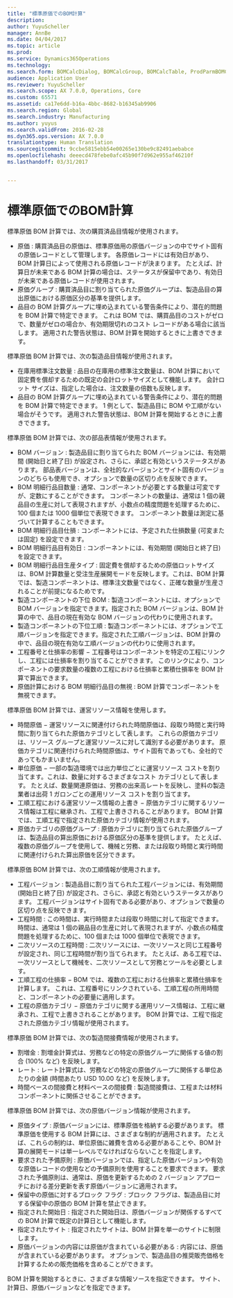 ```yaml
---
title: "標準原価でのBOM計算"
description: 
author: YuyuScheller
manager: AnnBe
ms.date: 04/04/2017
ms.topic: article
ms.prod: 
ms.service: Dynamics365Operations
ms.technology: 
ms.search.form: BOMCalcDialog, BOMCalcGroup, BOMCalcTable, ProdParmBOMCalc
audience: Application User
ms.reviewer: YuyuScheller
ms.search.scope: AX 7.0.0, Operations, Core
ms.custom: 65571
ms.assetid: ca17e6dd-b16a-4bbc-8682-b16345ab9906
ms.search.region: Global
ms.search.industry: Manufacturing
ms.author: yuyus
ms.search.validFrom: 2016-02-28
ms.dyn365.ops.version: AX 7.0.0
translationtype: Human Translation
ms.sourcegitcommit: 9ccbe5815ebb54e00265e130be9c82491aebabce
ms.openlocfilehash: deeecd478febe0afc45b90f7d962e955af46210f
ms.lasthandoff: 03/31/2017


---
```


# <a name="bom-calculations-with-standard-costs"></a>標準原価でのBOM計算



標準原価 BOM 計算では、次の購買済品目情報が使用されます。
-   原価 : 購買済品目の原価は、標準原価用の原価バージョンの中でサイト固有の原価レコードとして管理します。 各原価レコードには有効日があり、BOM 計算日によって使用される原価レコードが決まります。 たとえば、計算日が未来である BOM 計算の場合は、ステータスが保留中であり、有効日が未来である原価レコードが使用されます。
-   原価グループ : 購買済品目に割り当てられた原価グループは、製造品目の算出原価における原価区分の基準を提供します。
-   品目の BOM 計算グループに埋め込まれている警告条件により、潜在的問題を BOM 計算で特定できます。 これは BOM では、購買品目のコストがゼロで、数量がゼロの場合か、有効期限切れのコスト レコードがある場合に該当します。 適用された警告状態は、BOM 計算を開始するときに上書きできます。

標準原価 BOM 計算では、次の製造品目情報が使用されます。
-   在庫用標準注文数量 : 品目の在庫用の標準注文数量は、BOM 計算において固定費を償却するための既定の会計ロットサイズとして機能します。 会計ロット サイズは、指定した場合は、注文数量の倍数も反映します。
-   品目の BOM 計算グループに埋め込まれている警告条件により、潜在的問題を BOM 計算で特定できます。 1 例として、製造品目に BOM や工順がない場合がそうです。 適用された警告状態は、BOM 計算を開始するときに上書きできます。

標準原価 BOM 計算では、次の部品表情報が使用されます。
-   BOM バージョン : 製造品目に割り当てられた BOM バージョンには、有効期間 (開始日と終了日) が設定され、さらに、承認と有効というステータスがあります。 部品表バージョンは、全社的なバージョンとサイト固有のバージョンのどちらも使用でき、オプションで数量の区切り点を反映できます。
-   BOM 明細行品目数量 : 通常、コンポーネントが必要とする数量は可変ですが、定数にすることができます。 コンポーネントの数量は、通常は 1 個の親品目の生産に対して表現されますが、小数点の精度問題を処理するために、100 個または 1000 個単位で表現できます。 コンポーネント数量は測定に基づいて計算することもできます。
-   BOM 明細行品目仕損 : コンポーネントには、予定された仕損数量 (可変または固定) を設定できます。
-   BOM 明細行品目有効日 : コンポーネントには、有効期間 (開始日と終了日) を設定できます。
-   BOM 明細行品目生産タイプ : 固定費を償却するための原価ロットサイズは、BOM 計算数量と受注生産展開モードを反映します。これは、BOM 計算では、製造コンポーネントは、標準注文数量ではなく、正確な数量が生産されることが前提になるためです。
-   製造コンポーネントの下位 BOM : 製造コンポーネントには、オプションで BOM バージョンを指定できます。指定された BOM バージョンは、BOM 計算の中で、品目の現在有効な BOM バージョンの代わりに使用されます。
-   製造コンポーネントの下位工順 : 製造コンポーネントには、オプションで工順バージョンを指定できます。指定された工順バージョンは、BOM 計算の中で、品目の現在有効な工順バージョンの代わりに使用されます。
-   工程番号と仕損率の影響 − 工程番号はコンポーネントを特定の工程にリンクし、工程には仕損率を割り当てることができます。 このリンクにより、コンポーネントの要求数量の複数の工程における仕損率と累積仕損率を BOM 計算で算出できます。
-   原価計算における BOM 明細行品目の無視 : BOM 計算でコンポーネントを無視できます。

標準原価 BOM 計算では、運営リソース情報を使用します。
-   時間原価 − 運営リソースに関連付けられた時間原価は、段取り時間と実行時間に割り当てられた原価カテゴリとして表します。 これらの原価カテゴリは、リソース グループと運営リソースに対して識別する必要があります。 原価カテゴリに関連付けられた時間原価は、サイト固有であっても、全社的であってもかまいません。
-   単位原価 − 一部の製造環境では出力単位ごとに運営リソース コストを割り当てます。これは、数量に対するさまざまなコスト カテゴリとして表します。 たとえば、数量関連原価は、労務の出来高レートを反映し、塗料の製造業者は出荷 1 ガロンごとの運用リソース コストを割り当てます。
-   工順工程における運営リソース情報の上書き − 原価カテゴリに関するリソース情報は工程に継承され、工程で上書きされることがあります。 BOM 計算では、工順工程で指定された原価カテゴリ情報が使用されます。
-   原価カテゴリの原価グループ : 原価カテゴリに割り当てられた原価グループは、製造品目の算出原価における原価区分の基準を提供します。 たとえば、複数の原価グループを使用して、機械と労務、または段取り時間と実行時間に関連付けられた算出原価を区分できます。

標準原価 BOM 計算では、次の工順情報が使用されます。
-   工程バージョン : 製造品目に割り当てられた工程バージョンには、有効期間 (開始日と終了日) が設定され、さらに、承認と有効というステータスがあります。 工程バージョンはサイト固有である必要があり、オプションで数量の区切り点を反映できます。
-   工程時間 : この時間は、実行時間または段取り時間に対して指定できます。 時間は、通常は 1 個の親品目の生産に対して表現されますが、小数点の精度問題を処理するために、100 個または 1000 個単位で表現できます。
-   二次リソースの工程時間 : 二次リソースには、一次リソースと同じ工程番号が設定され、同じ工程時間が割り当てられます。 たとえば、ある工程では、一次リソースとして機械を、二次リソースとして労務とツールを必要とします。
-   工順工程の仕損率 − BOM では、複数の工程における仕損率と累積仕損率を計算します。 これは、工程番号にリンクされている、工順工程の所用時間と、コンポーネントの必要量に適用します。
-   工程の原価カテゴリ − 原価カテゴリに関する運用リソース情報は、工程に継承され、工程で上書きされることがあります。 BOM 計算では、工程で指定された原価カテゴリ情報が使用されます。

標準原価 BOM 計算では、次の製造間接費情報が使用されます。
-   割増金 : 割増金計算式は、労務などの特定の原価グループに関係する値の割合 (100% など) を反映します。
-   レート : レート計算式は、労務などの特定の原価グループに関係する単位あたりの金額 (時間あたり USD 10.00 など) を反映します。
-   時間ベースの間接費と材料ベースの間接費 : 製造間接費は、工程または材料コンポーネントに関係させることができます。

標準原価 BOM 計算では、次の原価バージョン情報が使用されます。
-   原価タイプ : 原価バージョンには、標準原価を格納する必要があります。 標準原価を使用する BOM 計算には、さまざまな制約が適用されます。 たとえば、これらの制約は、単位原価に雑費を含める必要があることや、BOM 計算の展開モードは単一レベルでなければならないことを指定します。
-   要求された予備原則 : 原価バージョンでは、指定した原価バージョンや有効な原価レコードの使用などの予備原則を使用することを要求できます。 要求された予備原則は、通常は、原価を更新するための 2 バージョン アプローチにおける差分更新を表す原価バージョンに適用されます。
-   保留中の原価に対するブロック フラグ : ブロック フラグは、製造品目に対する保留中の原価の BOM 計算を禁止できます。
-   指定された開始日 : 指定された開始日は、原価バージョンが関係するすべての BOM 計算で既定の計算日として機能します。
-   指定されたサイト : 指定されたサイトは、BOM 計算を単一のサイトに制限します。
-   原価バージョンの内容には原価が含まれている必要がある : 内容には、原価が含まれている必要があります。 オプションで、製造品目の推奨販売価格を計算するための販売価格を含めることができます。

BOM 計算を開始するときに、さまざまな情報ソースを指定できます。 サイト、計算日、原価バージョンなどを指定できます。




